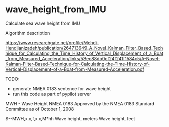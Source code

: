 # wave_height_from_IMU
Calculate sea wave height from IMU

Algorithm description

https://www.researchgate.net/profile/Mehdi-Hendijanizadeh/publication/264713649_A_Novel_Kalman_Filter_Based_Technique_for_Calculating_the_Time_History_of_Vertical_Displacement_of_a_Boat_from_Measured_Acceleration/links/53ec88db0cf24f241f1584c5/A-Novel-Kalman-Filter-Based-Technique-for-Calculating-the-Time-History-of-Vertical-Displacement-of-a-Boat-from-Measured-Acceleration.pdf

TODO: 
- generate NMEA 0183 sentence for wave height
- run this code as part of pypilot server

MWH - Wave Height
NMEA 0183
Approved by the NMEA 0183 Standard Committee
as of
October 1, 2008

$--MWH,x.x,f,x.x,M*hh
Wave height, meters
Wave height, feet

